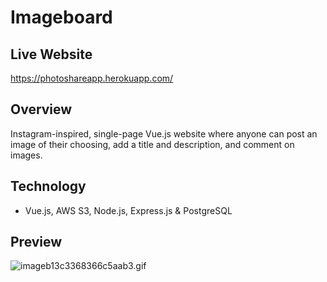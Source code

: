 # Imageboard

## Live Website

https://photoshareapp.herokuapp.com/

## Overview

Instagram-inspired, single-page Vue.js website where anyone can post an image of their choosing, add a title and description, and comment on images.
## Technology


-   Vue.js, AWS S3, Node.js, Express.js & PostgreSQL

## Preview

<img src="https://s2.gifyu.com/images/imageb13c3368366c5aab3.gif" alt="imageb13c3368366c5aab3.gif" border="0" />
